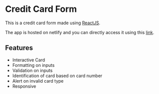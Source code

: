 # Credit Card Form

This is a credit card form made using [ReactJS](https://reactjs.org/).

The app is hosted on netlify and you can directly access it using this [link](https://credit-card-form18.netlify.app/).

## Features

- Interactive Card
- Formatting on inputs
- Validation on inputs
- Identification of card based on card number
- Alert on invalid card type
- Responsive
